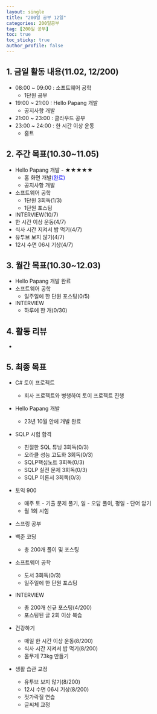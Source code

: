 ```yaml
---
layout: single
title: "200일 공부 12일"
categories: 200일공부
tag: [200일 공부]
toc: true
toc_sticky: true
author_profile: false
---
```


## 1. 금일 활동 내용(11.02, 12/200)

* 08:00 ~ 09:00 : 소프트웨어 공학
  * 1단원 공부
* 19:00 ~ 21:00 : Hello Papang 개발
  * 공지사항 개발
* 21:00 ~ 23:00 : 클라우드 공부
* 23:00 ~ 24:00 : 한 시간 이상 운동
  * 홈트



##  2. 주간 목표(10.30~11.05)

* Hello Papang 개발 - ★★★★★
  * 홈 화면 개발<span style = "color:blue">(완료)</span>
  * 공지사항 개발
* 소프트웨어 공학
  * 1단원 3회독(1/3)
  * 1단원 포스팅
* INTERVIEW(10/7)
* 한 시간 이상 운동(4/7)
* 식사 시간 지켜서 밥 먹기(4/7)
* 유투브 보지 않기(4/7)
* 12시 수면 06시 기상(4/7)



## 3. 월간 목표(10.30~12.03)

* Hello Papang 개발 완료
* 소프트웨어 공학
  * 일주일에 한 단원 포스팅(0/5)
* INTERVIEW
  * 하루에 한 개(0/30)




## 4. 활동 리뷰

* 



## 5. 최종 목표

* C# 토이 프로젝트
  * 회사 프로젝트와 병행하여 토이 프로젝트 진행

* Hello Papang 개발
  * 23년 10월 안에 개발 완료
* SQLP 시험 합격
  * 친절한 SQL 튜닝 3회독(0/3)
  * 오라클 성능 고도화 3회독(0/3)
  * SQLP핵심노트 3회독(0/3)
  * SQLP 실전 문제 3회독(0/3)
  * SQLP 이론서 3회독(0/3)
* 토익 900
  * 매주 토 - 기출 문제 풀기, 일 - 오답 풀이, 평일 - 단어 암기
  * 월 1회 시험

* 스프링 공부


* 백준 코딩
  * 총 200개 풀이 및 포스팅
* 소프트웨어 공학
  * 도서 3회독(0/3)
  * 일주일에 한 단원 포스팅
* INTERVIEW
  * 총 200개 신규 포스팅(4/200)
  * 포스팅된 글 2회 이상 복습
* 건강하기
  * 매일 한 시간 이상 운동(8/200)
  * 식사 시간 지켜서 밥 먹기(8/200)
  * 몸무게 73kg 만들기
* 생활 습관 교정
  * 유투브 보지 않기(8/200)
  * 12시 수면 06시 기상(8/200)
  * 젓가락질 연습
  * 글씨체 교정



